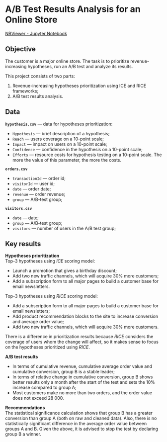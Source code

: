 # A/B Test Results Analysis for an Online Store

[NBViewer - Jupyter Notebook](https://nbviewer.org/github/plgesha/data-analyst-professional-training-course-projects/blob/master/AB%20Test%20Results%20Analysis%20for%20an%20Online%20Store/AB%20Test%20Results%20Analysis%20for%20an%20Online%20Store.ipynb)

## Objective
The customer is a major online store. The task is to prioritize revenue-increasing hypotheses, run an A/B test and analyze its results.  

This project consists of two parts:
1. Revenue-increasing hypotheses prioritization using ICE and RICE frameworks;
2. A/B test results analysis.

## Data
**`hypothesis.csv`** — data for hypotheses prioritization:
- `Hypothesis` — brief description of a hypothesis;
- `Reach` — users coverage on a 10-point scale;
- `Impact` — impact on users on a 10-point scale;
- `Confidence` — confidence in the hypothesis on a 10-point scale;
- `Efforts` — resource costs for hypothesis testing on a 10-point scale. The more the value of this parameter, the more the costs. 

**`orders.csv`**
- `transactionId` — order id;
- `visitorId` — user id;
- `date` — order date;
- `revenue` — order revenue;
- `group` — A/B-test group;

**`visitors.csv`** 
- `date` — date;
- `group` — A/B-test group;
- `visitors` — number of users in the A/B test group;

## Key results
**Hypotheses prioritization**         
Top-3 hypotheses using *ICE* scoring model:
- Launch a promotion that gives a birthday discount; 
- Add two new traffic channels, which will acquire 30% more customers;
- Add a subscription form to all major pages to build a customer base for email newsletters.

Top-3 hypotheses using *RICE* scoring model:
- Add a subscription form to all major pages to build a customer base for email newsletters;
- Add product recommendation blocks to the site to increase conversion and average order value;
- Add two new traffic channels, which will acquire 30% more customers.

There is a difference in prioritization results because *RICE* considers the coverage of users whom the change will affect, so it makes sense to focus on the hypotheses prioritized using *RICE*. 

**A/B test results**
- In terms of cumulative revenue, cumulative average order value and cumulative conversion, group B is a stable leader;
- In terms of relative change in cumulative conversion, group B shows better results only a month after the start of the test and sets the 10% increase compared to group A;
- Most customers make no more than two orders, and the order value does not exceed 28 000.

**Recommendations**    
The statistical significance calculation shows that group B has a greater conversion than group A (both on raw and cleaned data). Also, there is no statistically significant difference in the average order value between groups A and B. Given the above, it is advised to stop the test by declaring group B a winner.
